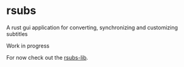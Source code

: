 # rsubs
A rust gui application for converting, synchronizing and customizing subtitles 

Work in progress

For now check out the [rsubs-lib](https://github.com/adracea/rsubs-lib).